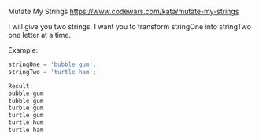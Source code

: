 Mutate My Strings
https://www.codewars.com/kata/mutate-my-strings

I will give you two strings. I want you to transform stringOne into stringTwo one letter at a time.

Example:

```javascript
stringOne = 'bubble gum';
stringTwo = 'turtle ham';

Result:
bubble gum
tubble gum
turble gum
turtle gum
turtle hum
turtle ham
```